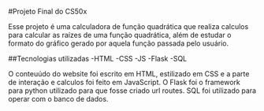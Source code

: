 #Projeto Final do CS50x

Esse projeto é uma calculadora de função quadrática que realiza calculos para calcular as raízes de uma função quadrática, além de estudar o formato do gráfico gerado por aquela função passada pelo usuário.

##Tecnologias utilizadas
-HTML
-CSS
-JS
-Flask
-SQL

O conteuúdo do website foi escrito em HTML, estilizado em CSS e a parte de interação e calculos foi feito em JavaScript.
O Flask foi o framework para python utilizado para que fosse criado url routes.
SQL foi utilizado para operar com o banco de dados.
